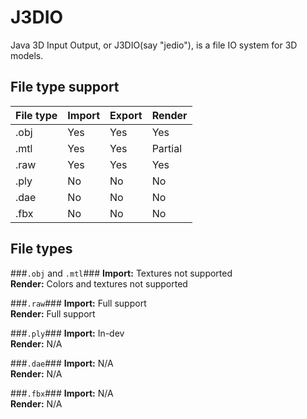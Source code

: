 J3DIO
======
Java 3D Input Output, or J3DIO(say "jedio"), is a file IO system for 3D models. 

File type support
-----------------
| File type | Import | Export | Render  |
|-----------|--------|--------|---------|
|   .obj    | Yes    | Yes    | Yes     |
|   .mtl    | Yes    | Yes    | Partial |
|   .raw    | Yes    | Yes    | Yes     |
|   .ply    | No     | No     | No      |
|   .dae    | No     | No     | No      |
|   .fbx    | No     | No     | No      |

File types
----------
###`.obj` and `.mtl`###
**Import:** Textures not supported  
**Render:** Colors and textures not supported

###`.raw`###
**Import:** Full support  
**Render:** Full support

###`.ply`###
**Import:** In-dev  
**Render:** N/A

###`.dae`###
**Import:** N/A  
**Render:** N/A

###`.fbx`###
**Import:** N/A  
**Render:** N/A
